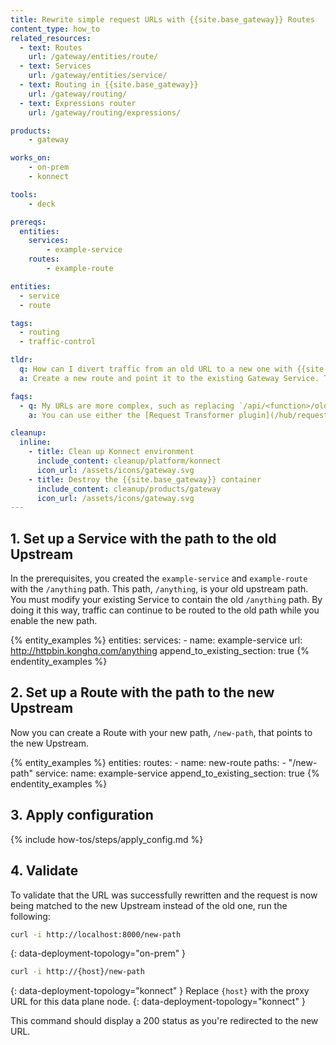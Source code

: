 ```yaml
---
title: Rewrite simple request URLs with {{site.base_gateway}} Routes
content_type: how_to
related_resources:
  - text: Routes
    url: /gateway/entities/route/
  - text: Services
    url: /gateway/entities/service/
  - text: Routing in {{site.base_gateway}}
    url: /gateway/routing/
  - text: Expressions router
    url: /gateway/routing/expressions/

products:
    - gateway

works_on:
    - on-prem
    - konnect

tools:
    - deck

prereqs:
  entities:
    services:
        - example-service
    routes:
        - example-route

entities:
  - service
  - route

tags:
  - routing
  - traffic-control

tldr:
  q: How can I divert traffic from an old URL to a new one with {{site.base_gateway}}?
  a: Create a new route and point it to the existing Gateway Service. The new route will proxy traffic to the existing service at the new URL.

faqs:
  - q: My URLs are more complex, such as replacing `/api/<function>/old` with `/new/api/<function>`, what should I use instead to rewrite them?
    a: You can use either the [Request Transformer plugin](/hub/request-transformer/) or the [expressions router](/gateway/routing/expressions/) for complex URLs. 

cleanup:
  inline:
    - title: Clean up Konnect environment
      include_content: cleanup/platform/konnect
      icon_url: /assets/icons/gateway.svg
    - title: Destroy the {{site.base_gateway}} container
      include_content: cleanup/products/gateway
      icon_url: /assets/icons/gateway.svg
---
```


## 1. Set up a Service with the path to the old Upstream

In the prerequisites, you created the `example-service` and `example-route` with the `/anything` path. This path, `/anything`, is your old upstream path. You must modify your existing Service to contain the old `/anything` path. By doing it this way, traffic can continue to be routed to the old path while you enable the new path.

{% entity_examples %}
entities:
  services:
    - name: example-service
      url: http://httpbin.konghq.com/anything
append_to_existing_section: true
{% endentity_examples %}

<!--figure out apphending-->

## 2. Set up a Route with the path to the new Upstream

Now you can create a Route with your new path, `/new-path`, that points to the new Upstream.

{% entity_examples %}
entities:
  routes:
    - name: new-route
      paths:
      - "/new-path"
      service:
        name: example-service
append_to_existing_section: true
{% endentity_examples %}

## 3. Apply configuration

{% include how-tos/steps/apply_config.md %}

## 4. Validate

To validate that the URL was successfully rewritten and the request is now being matched to the new Upstream instead of the old one, run the following:

```bash
curl -i http://localhost:8000/new-path
```
{: data-deployment-topology="on-prem" }

```bash
curl -i http://{host}/new-path
```
{: data-deployment-topology="konnect" }
Replace `{host}` with the proxy URL for this data plane node.
{: data-deployment-topology="konnect" }

This command should display a 200 status as you're redirected to the new URL.